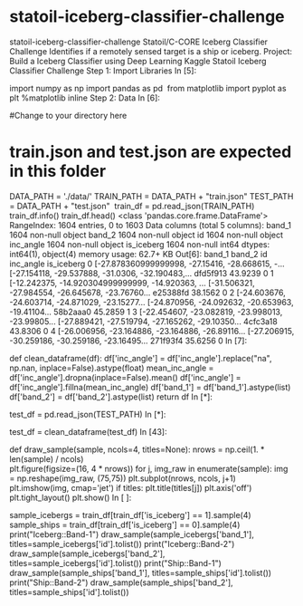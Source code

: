 # statoil-iceberg-classifier-challenge
statoil-iceberg-classifier-challenge
Statoil/C-CORE Iceberg Classifier Challenge
Identifies if a remotely sensed target is a ship or iceberg.
Project: Build a Iceberg Classifier using Deep Learning
Kaggle Statoil Iceberg Classifier Challenge
Step 1: Import Libraries
In [5]:

import numpy as np
import pandas as pd
​
from matplotlib import pyplot as plt
%matplotlib inline
Step 2: Data
In [6]:

#Change to your directory here
# train.json and test.json are expected in this folder
DATA_PATH = './data/'
TRAIN_PATH = DATA_PATH + "train.json"
TEST_PATH  = DATA_PATH + "test.json"
​
train_df = pd.read_json(TRAIN_PATH)
train_df.info()
train_df.head()
<class 'pandas.core.frame.DataFrame'>
RangeIndex: 1604 entries, 0 to 1603
Data columns (total 5 columns):
band_1        1604 non-null object
band_2        1604 non-null object
id            1604 non-null object
inc_angle     1604 non-null object
is_iceberg    1604 non-null int64
dtypes: int64(1), object(4)
memory usage: 62.7+ KB
Out[6]:
band_1	band_2	id	inc_angle	is_iceberg
0	[-27.878360999999998, -27.15416, -28.668615, -...	[-27.154118, -29.537888, -31.0306, -32.190483,...	dfd5f913	43.9239	0
1	[-12.242375, -14.920304999999999, -14.920363, ...	[-31.506321, -27.984554, -26.645678, -23.76760...	e25388fd	38.1562	0
2	[-24.603676, -24.603714, -24.871029, -23.15277...	[-24.870956, -24.092632, -20.653963, -19.41104...	58b2aaa0	45.2859	1
3	[-22.454607, -23.082819, -23.998013, -23.99805...	[-27.889421, -27.519794, -27.165262, -29.10350...	4cfc3a18	43.8306	0
4	[-26.006956, -23.164886, -23.164886, -26.89116...	[-27.206915, -30.259186, -30.259186, -23.16495...	271f93f4	35.6256	0
In [7]:

def clean_dataframe(df):
    df['inc_angle'] = df['inc_angle'].replace("na", np.nan, inplace=False).astype(float)
    mean_inc_angle = df['inc_angle'].dropna(inplace=False).mean()
    df['inc_angle'] = df['inc_angle'].fillna(mean_inc_angle)
    df['band_1'] = df['band_1'].astype(list)
    df['band_2'] = df['band_2'].astype(list)
    return df
In [*]:

test_df = pd.read_json(TEST_PATH)
In [*]:

test_df = clean_dataframe(test_df)
In [43]:

def draw_sample(sample, ncols=4, titles=None):
    nrows = np.ceil(1. * len(sample) / ncols)    
    plt.figure(figsize=(16, 4 * nrows))
    for j, img_raw in enumerate(sample):
        img = np.reshape(img_raw, (75,75))
        plt.subplot(nrows, ncols, j+1)
        plt.imshow(img, cmap='jet')
        if titles: plt.title(titles[j])
        plt.axis('off')
    plt.tight_layout()
    plt.show()
In [ ]:

sample_icebergs = train_df[train_df['is_iceberg'] == 1].sample(4)
sample_ships = train_df[train_df['is_iceberg'] == 0].sample(4)
print("Iceberg::Band-1")
draw_sample(sample_icebergs['band_1'], titles=sample_icebergs['id'].tolist())
print("Iceberg::Band-2")
draw_sample(sample_icebergs['band_2'], titles=sample_icebergs['id'].tolist())
print("Ship::Band-1")
draw_sample(sample_ships['band_1'], titles=sample_ships['id'].tolist())
print("Ship::Band-2")
draw_sample(sample_ships['band_2'], titles=sample_ships['id'].tolist())
